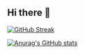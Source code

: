 ## Hi there 👋

[![GitHub Streak](https://streak-stats.demolab.com?user=knamnguyen&theme=dark&short_numbers=true)](https://git.io/streak-stats)

[![Anurag's GitHub stats](https://github-readme-stats.vercel.app/api?username=knamnguyen)](https://github.com/knamnguyen/github-readme-stats)
